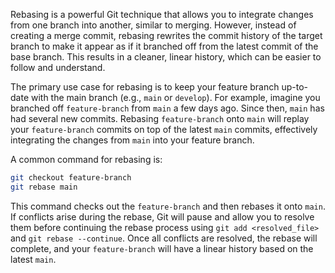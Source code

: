 Rebasing is a powerful Git technique that allows you to integrate changes from one branch into another, similar to merging. However, instead of creating a merge commit, rebasing rewrites the commit history of the target branch to make it appear as if it branched off from the latest commit of the base branch. This results in a cleaner, linear history, which can be easier to follow and understand.

The primary use case for rebasing is to keep your feature branch up-to-date with the main branch (e.g., `main` or `develop`). For example, imagine you branched off `feature-branch` from `main` a few days ago. Since then, `main` has had several new commits. Rebasing `feature-branch` onto `main` will replay your `feature-branch` commits on top of the latest `main` commits, effectively integrating the changes from `main` into your feature branch.

A common command for rebasing is:

```bash
git checkout feature-branch
git rebase main
```

This command checks out the `feature-branch` and then rebases it onto `main`. If conflicts arise during the rebase, Git will pause and allow you to resolve them before continuing the rebase process using `git add <resolved_file>` and `git rebase --continue`. Once all conflicts are resolved, the rebase will complete, and your `feature-branch` will have a linear history based on the latest `main`.